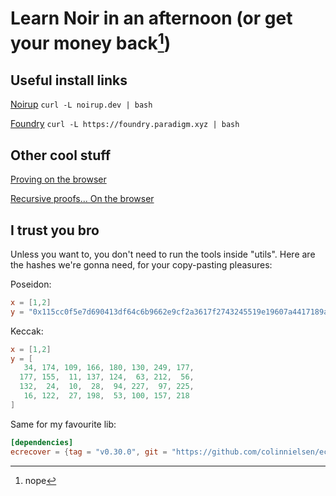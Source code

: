 # Learn Noir in an afternoon (or get your money back[^fn])

## Useful install links

[Noirup](https://noir-lang.org/docs/getting_started/quick_start)
`curl -L noirup.dev | bash`

[Foundry](https://book.getfoundry.sh/getting-started/installation#using-foundryup)
`curl -L https://foundry.paradigm.xyz | bash`

## Other cool stuff

[Proving on the browser](https://github.com/AztecProtocol/noir-starter/tree/main/vite-hardhat)

[Recursive proofs... On the browser](https://github.com/noir-lang/noir-examples/tree/master/recursion)

## I trust you bro

Unless you want to, you don't need to run the tools inside "utils". Here are the hashes we're gonna need, for your copy-pasting pleasures:

Poseidon:

```toml
x = [1,2]
y = "0x115cc0f5e7d690413df64c6b9662e9cf2a3617f2743245519e19607a4417189a"
```

Keccak:

```toml
x = [1,2]
y = [
   34, 174, 109, 166, 180, 130, 249, 177,
  177, 155,  11, 137, 124,  63, 212,  56,
  132,  24,  10,  28,  94, 227,  97, 225,
   16, 122,  27, 198,  53, 100, 157, 218
]
```

Same for my favourite lib:

```toml
[dependencies]
ecrecover = {tag = "v0.30.0", git = "https://github.com/colinnielsen/ecrecover-noir.git"}
```

[^fn]: nope
